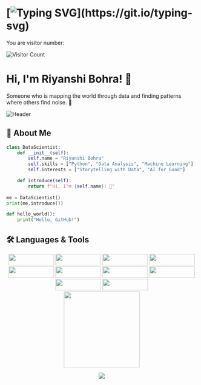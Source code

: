 # [![Typing SVG](https://readme-typing-svg.herokuapp.com?font=Fira+Code&size=18&color=F75C7E&lines=Hello!+Welcome+to+my+GitHub!)](https://git.io/typing-svg)

You are visitor number:  

<img src="https://profile-counter.glitch.me/riyanshibohra/count.svg" alt="Visitor Count" />

# Hi, I'm Riyanshi Bohra! 👋
Someone who is mapping the world through data and finding patterns where others find noise. 🌟

![Header](https://capsule-render.vercel.app/api?type=waving&color=gradient&height=200&text=Welcome%20to%20My%20Profile!&fontAlign=70&fontSize=40)

## 🌟 About Me
```python
class DataScientist:
    def __init__(self):
        self.name = "Riyanshi Bohra"
        self.skills = ["Python", "Data Analysis", "Machine Learning"]
        self.interests = ["Storytelling with Data", "AI for Good"]

    def introduce(self):
        return f"Hi, I'm {self.name}! 🚀"
        
me = DataScientist()
print(me.introduce())
```
```python
def hello_world():
    print("Hello, GitHub!")
```

## 🛠️ Languages & Tools  

<div align="center">

<img src="https://img.shields.io/badge/-Python-000?style=flat&logo=python" width="120" height="30" />
<img src="https://img.shields.io/badge/-R-276DC3?style=flat&logo=r&logoColor=white" width="120" height="30" />
<img src="https://img.shields.io/badge/-SQL-000?style=flat&logo=mysql" width="120" height="30" />
<img src="https://img.shields.io/badge/-TensorFlow-FF6F00?style=flat&logo=tensorflow&logoColor=white" width="120" height="30" />
<img src="https://img.shields.io/badge/-Tableau-E97627?style=flat&logo=tableau&logoColor=white" width="120" height="30" />
<img src="https://img.shields.io/badge/-PowerBI-F2C811?style=flat&logo=powerbi" width="120" height="30" />
<img src="https://img.shields.io/badge/-Google%20Cloud-4285F4?style=flat&logo=google-cloud&logoColor=white" width="120" height="30" />
<img src="https://img.shields.io/badge/-AWS-232F3E?style=flat&logo=amazon-aws&logoColor=white" width="120" height="30" />
<img src="https://img.shields.io/badge/-Git-F05032?style=flat&logo=git&logoColor=white" width="120" height="30" />
<img src="https://img.shields.io/badge/-HuggingFace-FFD000?style=flat&logo=huggingface&logoColor=black" width="120" height="30" />

</div>


<div align="center">
  <img src="https://media.giphy.com/media/hvRJCLFzcasrR4ia7z/giphy.gif" width="200">
</div>

<p align="center">
  <img src="https://capsule-render.vercel.app/api?type=waving&color=gradient&height=100&section=footer"/>
</p>

